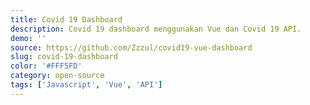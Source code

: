 ```yaml
---
title: Covid 19 Dashboard
description: Covid 19 dashboard menggunakan Vue dan Covid 19 API.
demo: ''
source: https://github.com/Zzzul/covid19-vue-dashboard
slug: covid-19-dashboard
color: '#FFF5FD'
category: open-source
tags: ['Javascript', 'Vue', 'API']
---
```


